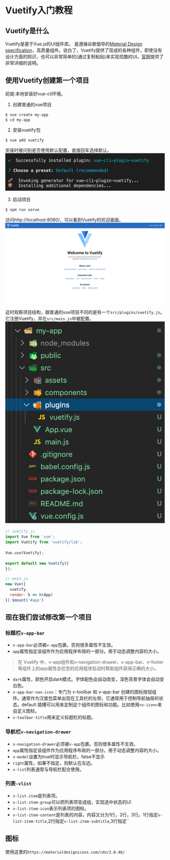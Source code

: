 # Vuetify入门教程
## Vuetify是什么
Vuetify是基于Vue.js的UI组件库。 是遵循谷歌倡导的[Material Design specification](https://material.io/design)，高质量组件。说白了，Vuetify提供了现成的各种组件，即使没有设计方面的知识，也可以非常简单的(通过复制粘贴)来实现炫酷的UI。[官网](https://vuetifyjs.com/zh-Hans/getting-started/quick-start/)提供了非常详细的说明。

## 使用Vuetify创建第一个项目
前提:本地安装好vue-cli环境。

1. 创建普通的vue项目

```shell
$ vue create my-app
$ cd my-app
```

2. 安装vuetify包
```shell
$ vue add vuetify
```

安装时被问到是否使用默认配置，直接回车选择默认。
![avatar](./memo_pic/1.png)

3. 启动项目
```shell
$ npm run serve
```
访问http://localhost:8080/，可以看到Vuetify的欢迎画面。 
![avatar](./memo_pic/2.png)

这时观察项目结构，跟普通的vue项目不同的是有一个`src/plugins/vuetify.js`。它注册Vuetify，并在`src/main.js`中被配置。
![avatar](./memo_pic/3.png)

```js
// vuetify.js
import Vue from 'vue';
import Vuetify from 'vuetify/lib';

Vue.use(Vuetify);

export default new Vuetify({
});
```

```js
// main.js
new Vue({
  vuetify,
  render: h => h(App)
}).$mount('#app')
```

## 现在我们尝试修改第一个项目
### 标题栏`v-app-bar`
- `v-app-bar`必须被`v-app`包裹。否则很多属性不生效。
- `app`属性指定该组件作为应用程序布局的一部分。用于动态调整内容的大小。
> 在 Vuetify 中，v-app组件和v-navigation-drawer、v-app-bar、v-footer等组件上的app属性会在您的应用程序启动时帮助<v-main>组件获得正确的大小。
- `dark`属性，颜色开启dark模式。字体配色会自动改变，深色背景字体会自动变白色。
- `v-app-bar-nav-icon`：专门为 v-toolbar 和 v-app-bar 创建的图标按钮组件。通常作为汉堡包菜单出现在工具栏的左侧，它通常用于控制导航抽屉的状态。default 插槽可以用来定制这个组件的图标和功能。比如使用`<v-icon>`来自定义图标。
- `v-toolbar-title`用来定义标题栏的标题。

### 导航栏`v-navigation-drawer`
- `v-navigation-drawer`必须被`v-app`包裹。否则很多属性不生效。
- `app`属性指定该组件作为应用程序布局的一部分。用于动态调整内容的大小。
- `v-model`设置为true时显示导航栏，false不显示
- `right`属性，如果不指定，则默认在左边。
- `v-list`列表通常与导航栏配合使用。

### 列表`-vlist`
- `v-list-item`是列表项。
- `v-list-item-group`可以把列表项变成组，实现选中状态的UI
- `v-list-item-icon`表示列表项的图标。
- `v-list-item-content`是列表的内容，内容又分为1行，2行，3行。1行指定`v-list-item-title`,2行指定`v-list-item-subtitle`,3行指定``


## 图标
使用这里的`https://materialdesignicons.com/cdn/2.0.46/`